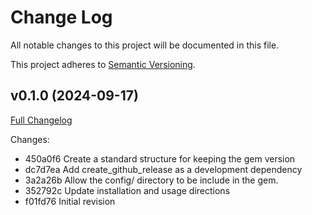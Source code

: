 # Change Log

All notable changes to this project will be documented in this file.

This project adheres to [Semantic Versioning](https://semver.org/spec/v2.0.0.html).

## v0.1.0 (2024-09-17)

[Full Changelog](https://github.com/main-branch/main_branch_shared_rubocop_config/compare/f01fd76..v0.1.0)

Changes:

* 450a0f6 Create a standard structure for keeping the gem version
* dc7d7ea Add create_github_release as a development dependency
* 3a2a26b Allow the config/ directory to be include in the gem.
* 352792c Update installation and usage directions
* f01fd76 Initial revision
